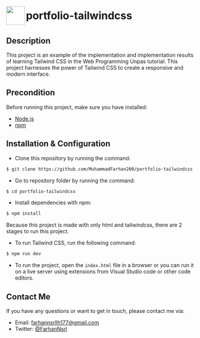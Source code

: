 <h1 style="display: flex; align-items: center;"><img src="https://muhammadfarhan200.github.io/portfolio-tailwindcss/public/img/skills/tailwindcss-color.svg" width="50" align="left"/>  portfolio-tailwindcss</h1>


## Description

This project is an example of the implementation and implementation results of learning Tailwind CSS in the Web Programming Unpas tutorial. This project harnesses the power of Tailwind CSS to create a responsive and modern interface.

## Precondition

Before running this project, make sure you have installed:

- [Node.js](https://nodejs.org)
- [npm](https://www.npmjs.com)

## Installation & Configuration

- Clone this repository by running the command:

```bash
$ git clone https://github.com/MuhammadFarhan200/portfolio-tailwindcss.git
```

- Go to repository folder by running the command:

```bash
$ cd portfolio-tailwindcss
```

- Install dependencies with npm:

```bash
$ npm install
```

Because this project is made with only html and tailwindcss, there are 2 stages to run this project.

- To run Tailwind CSS, run the following command:

```bash
$ npm run dev
```

- To run the project, open the `index.html` file in a browser or you can run it on a live server using extensions from Visual Studio code or other code editors.

## Contact Me

If you have any questions or want to get in touch, please contact me via:

- Email: [farhannsrllh177@gmail.com](mailto:farhannsrllh177@gmail.com)
- Twitter: [@FarhanNsrl](https://twitter.com/FarhanNsrl)
